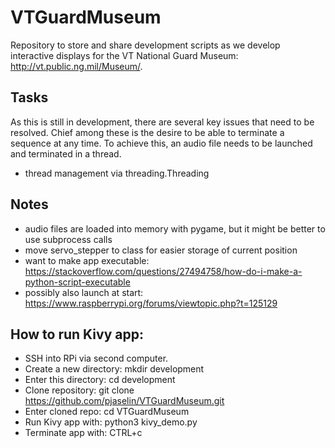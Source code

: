 # VTGuardMuseum

Repository to store and share development scripts as we develop interactive displays for the VT National Guard Museum: http://vt.public.ng.mil/Museum/.

## Tasks
As this is still in development, there are several key issues that need to be resolved. Chief among these is the desire to be able to terminate a sequence at any time. To achieve this, an audio file needs to be launched and terminated in a thread.

 - thread management via threading.Threading

## Notes
 - audio files are loaded into memory with pygame, but it might be better to use subprocess calls
 - move servo_stepper to class for easier storage of current position
 - want to make app executable: https://stackoverflow.com/questions/27494758/how-do-i-make-a-python-script-executable
 - possibly also launch at start: https://www.raspberrypi.org/forums/viewtopic.php?t=125129

## How to run Kivy app:
 - SSH into RPi via second computer.
 - Create a new directory: mkdir development
 - Enter this directory: cd development
 - Clone repository: git clone https://github.com/pjaselin/VTGuardMuseum.git
 - Enter cloned repo: cd VTGuardMuseum
 - Run Kivy app with: python3 kivy_demo.py
 - Terminate app with: CTRL+c

